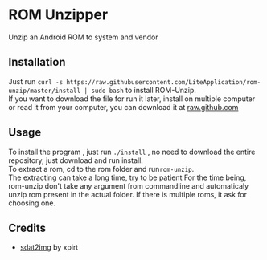 # ROM Unzipper
Unzip an Android ROM to system and vendor
## Installation
Just run `curl -s https://raw.githubusercontent.com/LiteApplication/rom-unzip/master/install | sudo bash` to install ROM-Unzip.\
If you want to download the file for run it later, install on multiple computer or read it from your computer, you can download it at [raw.github.com](https://raw.githubusercontent.com/LiteApplication/rom-unzip/master/install)
## Usage
To install the program , just run `./install` , no need to download the entire repository, just download and run install.\
To extract a rom, cd to the rom folder and run`rom-unzip`.\
The extracting can take a long time, try to be patient
For the time being, rom-unzip don't take any argument from commandline and automaticaly unzip rom present in the actual folder. If there is multiple roms, it ask for choosing one.

## Credits
- [sdat2img](https://github.com/xpirt/sdat2img) by xpirt
